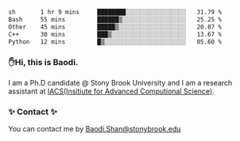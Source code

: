 <!--START_SECTION:waka-->

```txt
sh       1 hr 9 mins     ████████░░░░░░░░░░░░░░░░░   31.79 %
Bash     55 mins         ██████▒░░░░░░░░░░░░░░░░░░   25.25 %
Other    45 mins         █████▒░░░░░░░░░░░░░░░░░░░   20.87 %
C++      30 mins         ███▒░░░░░░░░░░░░░░░░░░░░░   13.67 %
Python   12 mins         █▒░░░░░░░░░░░░░░░░░░░░░░░   05.60 %
```

<!--END_SECTION:waka-->

### ✋Hi, this is Baodi. 

I am a Ph.D candidate @ Stony Brook University and I am a research assistant at [IACS(Insitiute for Advanced Computional Science)](https://iacs.stonybrook.edu/).

### ✨ Contact ✨

You can contact me by [Baodi.Shan@stonybrook.edu](mailto:Baodi.Shan@stonybrook.edu)





<!--
[![Anurag's GitHub stats](https://github-readme-stats.vercel.app/api?username=lwshanbd&theme=jolly&show_icons=true&count_private=true&include_all_commits=true)](https://github.com/anuraghazra/github-readme-stats)
**lwshanbd/lwshanbd** is a ✨ _special_ ✨ repository because its `README.md` (this file) appears on your GitHub profile.

Here are some ideas to get you started:

- 🔭 I’m currently working on ...
- 🌱 I’m currently learning ...
- 👯 I’m looking to collaborate on ...
- 🤔 I’m looking for help with ...
- 💬 Ask me about ...
- 📫 How to reach me: ...
- 😄 Pronouns: ...
- ⚡ Fun fact: ...
-->
